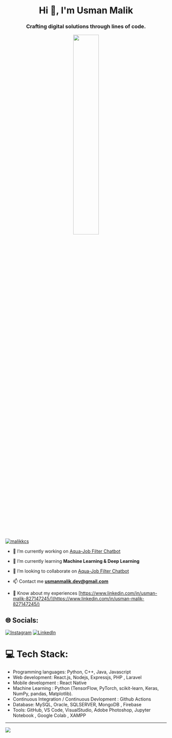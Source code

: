 <h1 align="center">Hi 👋, I'm Usman Malik</h1>
<h3 align="center">Crafting digital solutions through lines of code.</h3>


<div id="header" align ="center">
  <img src="https://i.pinimg.com/originals/09/c6/29/09c62903beeba336dc9da76eb5c9a107.gif" height="40%" width="40%">
</div>


<p align="left"> <a href="https://twitter.com/malikkcs" target="blank"><img src="https://img.shields.io/twitter/follow/malikkcs?logo=twitter&style=for-the-badge" alt="malikkcs" /></a> </p>

- 🔭 I’m currently working on [Aqua-Job Filter Chatbot](https://github.com/usmanmalik07/Aqua-Chatbot)

- 🌱 I’m currently learning **Machine Learning & Deep Learning**

- 👯 I’m looking to collaborate on [Aqua-Job Filter Chatbot](https://github.com/usmanmalik07/Aqua-Chatbot)

- 📫 Contact me **usmanmalik.dev@gmail.com**

- 📄 Know about my experiences [https://www.linkedin.com/in/usman-malik-827147245/](https://www.linkedin.com/in/usman-malik-827147245/)


## 🌐 Socials:
[![Instagram](https://img.shields.io/badge/Instagram-%23E4405F.svg?logo=Instagram&logoColor=white)](https://instagram.com/usmanmalik.__) [![LinkedIn](https://img.shields.io/badge/LinkedIn-%230077B5.svg?logo=linkedin&logoColor=white)](https://linkedin.com/in/usman-malik-827147245)

# 💻 Tech Stack:
- Programming languages: Python, C++, Java, Javascript
- Web development: React.js, Nodejs, Expressjs, PHP , Laravel
- Mobile development : React Native
- Machine Learning : Python (TensorFlow, PyTorch, scikit-learn, Keras, NumPy, pandas, Matplotlib).
- Continuous Integration / Continuous Devlopment : Github Actions
- Database: MySQL, Oracle, SQLSERVER, MongoDB , Firebase
- Tools: GitHub, VS Code, VisualStudio, Adobe Photoshop, Jupyter Notebook , Google Colab , XAMPP

---
[![](https://visitcount.itsvg.in/api?id=usmanmalik07&icon=0&color=0)](https://visitcount.itsvg.in)



